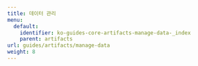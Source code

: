 ```yaml
---
title: 데이터 관리
menu:
  default:
    identifier: ko-guides-core-artifacts-manage-data-_index
    parent: artifacts
url: guides/artifacts/manage-data
weight: 8
---
```


